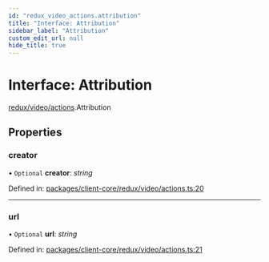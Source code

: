 ```yaml
---
id: "redux_video_actions.attribution"
title: "Interface: Attribution"
sidebar_label: "Attribution"
custom_edit_url: null
hide_title: true
---
```


# Interface: Attribution

[redux/video/actions](../modules/redux_video_actions.md).Attribution

## Properties

### creator

• `Optional` **creator**: *string*

Defined in: [packages/client-core/redux/video/actions.ts:20](https://github.com/xr3ngine/xr3ngine/blob/56376a778/packages/client-core/redux/video/actions.ts#L20)

___

### url

• `Optional` **url**: *string*

Defined in: [packages/client-core/redux/video/actions.ts:21](https://github.com/xr3ngine/xr3ngine/blob/56376a778/packages/client-core/redux/video/actions.ts#L21)
